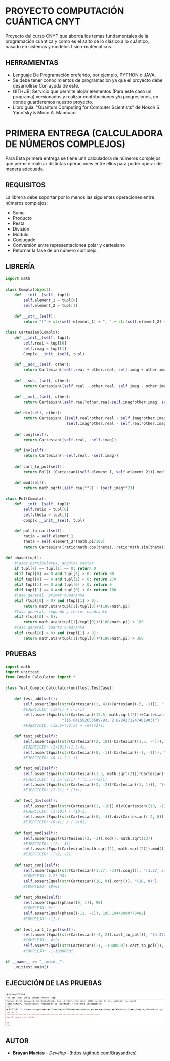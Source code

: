 # PROYECTO COMPUTACIÓN CUÁNTICA CNYT
Proyecto del curso CNYT que aborda los temas fundamentales de la programación cuántica y como es el salto de lo clásico a lo cuántico, basado en sistemas y modelos físico-matemáticos.

## HERRAMIENTAS
- Lenguaje De Programación preferido, por ejemplo, PYTHON o JAVA.
- Se debe tener conocimientos de programacion ya que el proyecto debe desarrollrse Con ayuda de este.
- GITHUB: Servicio que permite alojar elementos (Para este caso un programa) versionados y realizar contribuciones y/o progresiones, en donde guardaremos nuestro proyecto.
- Libro guía: "Quantum Computing for Computer Scientists" de Noson S. Yanofsky & Mirco A. Mannucci.

# PRIMERA ENTREGA (CALCULADORA DE NÚMEROS COMPLEJOS)
Para Esta primera entrega se tiene una calculadora de números complejos que permite realizar distintas operaciones entre ellos para poder operar de manera adecuada.

## REQUISITOS
La librería debe soportar por lo menos las siguientes operaciones entre números complejos:
- Suma
- Producto
- Resta
- División
- Módulo
- Conjugado
- Conversión entre representaciones polar y cartesiano
- Retornar la fase de un número complejo.

## LIBRERÍA
```python
import math

class Complx(object):
    def __init__(self, tupl):
        self.element_1 = tupl[0]
        self.element_2 = tupl[1]

    def __str__(self):
        return "(" + str(self.element_1) + ", " + str(self.element_2) + ")"

class Cartesian(Complx):
    def __init__(self, tupl):
        self.real = tupl[0]
        self.imag = tupl[1]
        Complx.__init__(self, tupl)

    def __add__(self, other):
        return Cartesian((self.real + other.real, self.imag + other.imag))
    
    def __sub__(self, other):
        return Cartesian((self.real - other.real, self.imag - other.imag))

    def __mul__(self, other):
        return Cartesian((self.real*other.real-self.imag*other.imag, self.real*other.imag+self.imag*other.real))

    def div(self, other):
        return Cartesian( ((self.real*other.real + self.imag*other.imag)/((other.real**2)+(other.imag**2)),
                           (self.imag*other.real - self.real*other.imag)/((other.real**2)+(other.imag**2))) )

    def conj(self):
        return Cartesian((self.real, -self.imag))

    def inv(self):
        return Cartesian((-self.real, -self.imag))

    def cart_to_pol(self):
        return Pol(( (Cartesian((self.element_1, self.element_2))).mod(), phase((self.element_1, self.element_2)) ))

    def mod(self):
        return math.sqrt((self.real**2) + (self.imag**2))

class Pol(Complx):    
    def __init__(self, tupl):
        self.ratio = tupl[0]
        self.theta = tupl[1]
        Complx.__init__(self, tupl)

    def pol_to_cart(self):
        ratio = self.element_1
        theta = self.element_2*(math.pi/180)
        return Cartesian((ratio*math.cos(theta), ratio*math.sin(theta)))

def phase(tupl):
    #Casos particulares, angulos rectos
    if tupl[0] == tupl[1] == 0: return 0
    elif tupl[0] == 0 and tupl[1] > 0: return 90
    elif tupl[0] == 0 and tupl[1] < 0: return 270
    elif tupl[1] == 0 and tupl[0] > 0: return 0
    elif tupl[1] == 0 and tupl[0] < 0: return 180
    #Caso general, primer cuadrante
    elif (tupl[0] > 0) and (tupl[1] > 0):
        return math.atan(tupl[1]/tupl[0])*(180/math.pi)
    #Caso general, segundo y tercer cuadrante
    elif (tupl[0] < 0):
        return math.atan(tupl[1]/tupl[0])*(180/math.pi) + 180
    #Caso general, cuarto cuadrante
    elif (tupl[0] > 0) and (tupl[1] < 0):
        return math.atan(tupl[1]/tupl[0])*(180/math.pi) + 360
```

## PRUEBAS
```python
import math
import unittest
from Complx_Calculator import *

class Test_Complx_Calculator(unittest.TestCase):
    
    def test_add(self):
        self.assertEqual(str(Cartesian((1, 4))+Cartesian((-5, -1))), "(-4, 3)")
        #EJERCICIO: (1+4i) + (-5-i)
        self.assertEqual(str(Cartesian((12.5, math.sqrt(2)))+Cartesian((math.pi, math.sqrt(2)))),
                         "(15.641592653589793, 2.8284271247461903)")
        #EJERCICIO: (12.5+(√2)i) + (π+(√2)i)

    def test_sub(self):
        self.assertEqual(str(Cartesian((2, 10))-Cartesian((1.5, -4))), "(0.5, 14)")
        #EJERCICIO: (2+10i)-(1.5-4i)
        self.assertEqual(str(Cartesian((0, -1))-Cartesian((-1, -1))), "(1, 0)")
        #EJERCICIO: (0-i)-(-1-i)

    def test_mul(self):
        self.assertEqual(str(Cartesian((1.5, math.sqrt(2)))*Cartesian((1.5, -math.sqrt(2)))), "(4.25, 0.0)")
        #EJERCICIO: (1.5+(√2)i) * (1.5-(√2)i)
        self.assertEqual(str(Cartesian((2, -2))*Cartesian((1, 1))), "(4, 0)")
        #EJERCICIO: (2-2i) * (1+i)

    def test_div(self):
        self.assertEqual(str(Cartesian((1, -10)).div(Cartesian((10, -1)))), "("+str(20/101)+", "+str(-99/101)+")")
        #EJERCICIO: (1-10i) / (10-i)
        self.assertEqual(str(Cartesian((0, -4)).div(Cartesian((-2, 0)))), "(0.0, 2.0)")
        #EJERCICIO: (0-4i) / (-2+0i)

    def test_mod(self):
        self.assertEqual(Cartesian((2, -3)).mod(), math.sqrt(13))
        #EJERCICIO: |(2, -3)|
        self.assertEqual(Cartesian((math.sqrt(2), math.sqrt(2))).mod(), 2)
        #EJERCICIO: |(√2, √2)|

    def test_conj(self):
        self.assertEqual(str(Cartesian((1.27, -34)).conj()), "(1.27, 34)")
        #COMPLEJO: 1.27-34i
        self.assertEqual(str(Cartesian((18, 0)).conj()), "(18, 0)")
        #COMPLEJO: 18+0i

    def test_phase(self):
        self.assertEqual(phase((0, 1)), 90)
        #COMPLEJO: 0+i
        self.assertEqual(phase((-11, -1)), 185.19442890773482)
        #COMPLEJO: -11-i

    def test_cart_to_pol(self):
        self.assertEqual(str(Cartesian((-4, 2)).cart_to_pol()), "(4.47213595499958, 153.43494882292202)")
        #COMPLEJO: -4+2i
        self.assertEqual(str(Cartesian((-1, -1000000)).cart_to_pol()), "(1000000.0000005, 269.9999427042205)")
        #COMPLEJO: -1-1000000i
        
if __name__ == "__main__":
    unittest.main()
```

## EJECUCIÓN DE LAS PRUEBAS
![alt text](https://github.com/Brayandres/CNYT---Cuantum-Project/blob/master/ComplexCalculator/Images/Pruebas.jpg)


## AUTOR
* **Brayan Macias** - *Develop* -(https://github.com/Brayandres)
